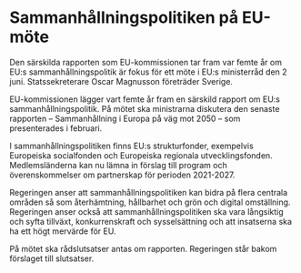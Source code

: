 # Sammanhållningspolitiken på EU-möte

Den särskilda rapporten som EU\-kommissionen tar fram var femte år om EU:s sammanhållningspolitik är fokus för ett möte i EU:s ministerråd den 2 juni. Statssekreterare Oscar Magnusson företräder Sverige.


EU\-kommissionen lägger vart femte år fram en särskild rapport om EU:s sammanhållningspolitik. På mötet ska ministrarna diskutera den senaste rapporten – Sammanhållning i Europa på väg mot 2050 – som presenterades i februari.

I sammanhållningspolitiken finns EU:s strukturfonder, exempelvis  Europeiska socialfonden och Europeiska regionala utvecklingsfonden. Medlemsländerna kan nu lämna in förslag till program och överenskommelser om partnerskap för perioden 2021\-2027\.

Regeringen anser att sammanhållningspolitiken kan bidra på flera centrala områden så som återhämtning, hållbarhet och grön och digital omställning. Regeringen anser också att sammanhållningspolitiken ska vara långsiktig och syfta tillväxt, konkurrenskraft och sysselsättning och att insatserna ska ha ett högt mervärde för EU.

På mötet ska rådslutsatser antas om rapporten. Regeringen står bakom förslaget till slutsatser.
